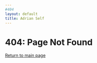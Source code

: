 ```yaml
---
#404
layout: default
title: Adrian Self
---
```


# 404: Page Not Found

[Return to main page](https://www.adrianself.me)
